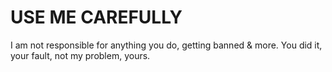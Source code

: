 # USE ME CAREFULLY
I am not responsible for anything you do, getting banned & more. You did it, your fault, not my problem, yours.
